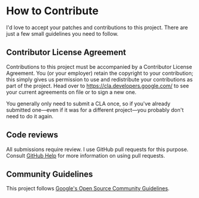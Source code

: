 # How to Contribute

I'd love to accept your patches and contributions to this project.
There are just a few small guidelines you need to follow.

## Contributor License Agreement

Contributions to this project must be accompanied by a Contributor License
Agreement. You (or your employer) retain the copyright to your contribution;
this simply gives us permission to use and redistribute your contributions as
part of the project. Head over to <https://cla.developers.google.com/> to see
your current agreements on file or to sign a new one.

You generally only need to submit a CLA once, so if you've already submitted
one—even if it was for a different project—you probably don't need to do it
again.

## Code reviews

All submissions require review. I use GitHub pull requests for this purpose.
Consult [GitHub Help](https://help.github.com/articles/about-pull-requests/)
for more information on using pull requests.

## Community Guidelines

This project follows [Google's Open Source Community
Guidelines](https://opensource.google.com/conduct/).
